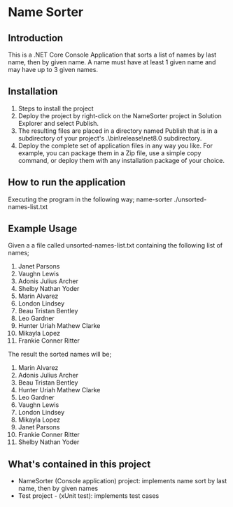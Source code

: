 ﻿# Name Sorter

## Introduction
This is a .NET Core Console Application that sorts a list of names by last name, then by given name. 
A name must have at least 1 given name and may have up to 3 given names.

## Installation
1. Steps to install the project
1. Deploy the project by right-click on the NameSorter project in Solution Explorer and select Publish.
1. The resulting files are placed in a directory named Publish that is in a subdirectory of your project's .\bin\release\net8.0 subdirectory.
1. Deploy the complete set of application files in any way you like. For example, you can package them in a Zip file, use a simple copy command, or deploy them with any installation package of your choice.

## How to run the application
Executing the program in the following way;
name-sorter ./unsorted-names-list.txt

## Example Usage
Given a a file called unsorted-names-list.txt containing the following list of names;
1. Janet Parsons
1. Vaughn Lewis
1. Adonis Julius Archer
1. Shelby Nathan Yoder
1. Marin Alvarez
1. London Lindsey
1. Beau Tristan Bentley
1. Leo Gardner
1. Hunter Uriah Mathew Clarke
1. Mikayla Lopez
1. Frankie Conner Ritter

The result the sorted names will be;
1. Marin Alvarez
1. Adonis Julius Archer
1. Beau Tristan Bentley
1. Hunter Uriah Mathew Clarke
1. Leo Gardner
1. Vaughn Lewis
1. London Lindsey
1. Mikayla Lopez
1. Janet Parsons
1. Frankie Conner Ritter
1. Shelby Nathan Yoder

## What's contained in this project
- NameSorter (Console application) project: implements name sort by last name, then by given names
- Test project - (xUnit test): implements test cases